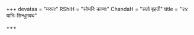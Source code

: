 +++
devataa = "मरुतः"
RShiH = "सोभरिः काण्वः"
ChandaH = "सतो बृहती"
title = "२४ याभिः सिन्धुमवथ"

+++
